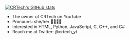 [![CRTech's GitHub stats](https://github-readme-stats.vercel.app/api?username=Rad7000&show_icons=true&theme=tokyonight&count_private=true)](https://github.com/anuraghazra/github-readme-stats)

- The owner of CRTech on YouTube
- Pronouns: she/her 🏳️‍🌈🏳️‍⚧️
- Interested in HTML, Python, JavaScript, C, C++, and C#
- Reach me at Twitter: @crtech_yt

<!---
Rad7000/Rad7000 is a ✨ special ✨ repository because its `README.md` (this file) appears on your GitHub profile.
You can click the Preview link to take a look at your changes.
--->
